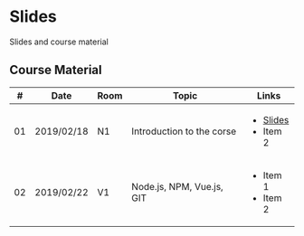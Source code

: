 # Slides
Slides and course material

## Course Material
|#|Date  | Room | Topic | Links |
|--|--|--|--|--|
| 01 | 2019/02/18 | N1 |  Introduction to the corse | <ul><li>[Slides](VA_Lesson1_introcourse.pdf)</li><li>Item 2</li></ul> |
| 02 | 2019/02/22 | V1 |  Node.js, NPM, Vue.js, GIT | <ul><li>Item 1</li><li>Item 2</li></ul> |
